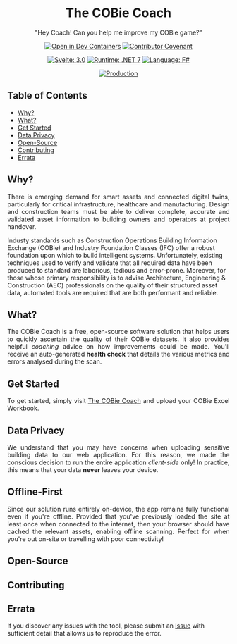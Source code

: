 <div align="center">
  <h1>The COBie Coach</h1>
  <p>"Hey Coach! Can you help me improve my COBie game?"</p>

  [![Open in Dev Containers](https://img.shields.io/static/v1?label=Dev%20Containers&message=Open&color=blue&logo=visualstudiocode)](https://vscode.dev/redirect?url=vscode://ms-vscode-remote.remote-containers/cloneInVolume?url=https://github.com/jamesbayley/COBieCoach)
  [![Contributor Covenant](https://img.shields.io/badge/Contributor%20Covenant-2.0-4baaaa.svg)](code_of_conduct.md)
  
  [![Svelte: 3.0](https://img.shields.io/badge/Svelte-3.0-orange)](https://svelte.dev/)
  [![Runtime: .NET 7](https://img.shields.io/badge/Runtime-.NET_7-blueviolet)](https://dotnet.microsoft.com/en-us/download/dotnet/7.0)
  [![Language: F#](https://img.shields.io/badge/Language-F%23-blueviolet)](https://learn.microsoft.com/en-us/dotnet/fsharp/what-is-fsharp)
  
  [![Production](https://github.com/jamesbayley/COBieCoach/actions/workflows/publish.yml/badge.svg)](https://github.com/jamesbayley/COBieCoach/actions/workflows/publish.yml)
</div>

## Table of Contents

- [Why?](#why)
- [What?](#what)
- [Get Started](#get-started)
- [Data Privacy](#data-privacy)
- [Open-Source](#open-source)
- [Contributing](#contributing)
- [Errata](#errata)

## Why?

<p align="justify">
There is emerging demand for smart assets and connected digital twins, particularly for critical infrastructure, healthcare and manufacturing. Design and construction teams must be able to deliver complete, accurate and validated asset information to building owners and operators at project handover. 
  
Industy standards such as Construction Operations Building Information Exchange (COBie) and Industry Foundation Classes (IFC) offer a robust foundation upon which to build intelligent systems. Unfortunately, existing techniques used to verify and validate that all required data have been produced to standard are laborious, tedious and error-prone. Moreover, for those whose primary responsibility is to advise Architecture, Engineering & Construction (AEC) professionals on the quality of their structured asset data, automated tools are required that are both performant and reliable.
</p>

## What?

<p align="justify">
The COBie Coach is a free, open-source software solution that helps users to quickly ascertain the quality of their COBie datasets. It also provides helpful <em>coaching</em> advice on how improvements could be made. You'll receive an auto-generated <strong>health check</strong> that details the various metrics and errors analysed during the scan.
</p>

## Get Started

<p align="justify">
  To get started, simply visit <a href="https://www.cobie.coach" target="_blank">The COBie Coach</a> and upload your COBie Excel Workbook.
</p>

## Data Privacy

<p align="justify">
We understand that you may have concerns when uploading sensitive building data to our web application. For this reason, we made the conscious decision to run the entire application <em>client-side</em> only! In practice, this means that your data <strong>never</strong> leaves your device. 
</p>

## Offline-First

<p align="justify">
Since our solution runs entirely on-device, the app remains fully functional even if you're offline. Provided that you've previously loaded the site at least once when connected to the internet, then your browser should have cached the relevant assets, enabling offline scanning. Perfect for when you're out on-site or travelling with poor connectivity!
</p>
  
## Open-Source

## Contributing

## Errata

If you discover any issues with the tool, please submit an [Issue](https://github.com/jamesbayley/COBieCoach/issues) with sufficient detail that allows us to reproduce the error.

